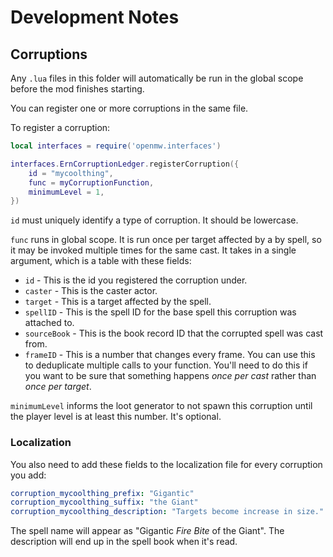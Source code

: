 # Development Notes

## Corruptions

Any `.lua` files in this folder will automatically be run in the global scope before the mod finishes starting.

You can register one or more corruptions in the same file.

To register a corruption:
```lua
local interfaces = require('openmw.interfaces')

interfaces.ErnCorruptionLedger.registerCorruption({
    id = "mycoolthing",
    func = myCorruptionFunction,
    minimumLevel = 1,
})
```

`id` must uniquely identify a type of corruption. It should be lowercase.

`func` runs in global scope. It is run once per target affected by a by spell, so it may be invoked multiple times for the same cast. It takes in a single argument, which is a table with these fields:

* `id` - This is the id you registered the corruption under.
* `caster` - This is the caster actor.
* `target` - This is a target affected by the spell.
* `spellID` - This is the spell ID for the base spell this corruption was attached to.
* `sourceBook` - This is the book record ID that the corrupted spell was cast from.
* `frameID` - This is a number that changes every frame. You can use this to deduplicate multiple calls to your function. You'll need to do this if you want to be sure that something happens *once per cast* rather than *once per target*.

`minimumLevel` informs the loot generator to not spawn this corruption until the player level is at least this number. It's optional.

### Localization

You also need to add these fields to the localization file for every corruption you add:

```yaml
corruption_mycoolthing_prefix: "Gigantic"
corruption_mycoolthing_suffix: "the Giant"
corruption_mycoolthing_description: "Targets become increase in size."
```

The spell name will appear as "Gigantic *Fire Bite* of the Giant". The description will end up in the spell book when it's read.
